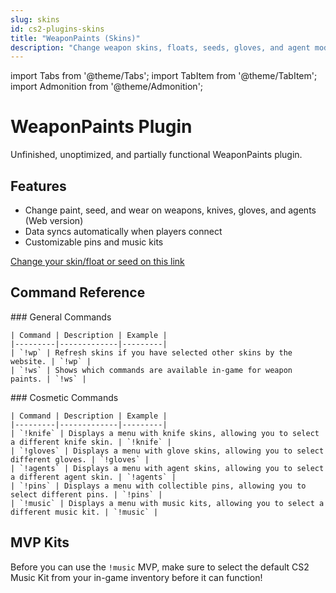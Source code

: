 ```yaml
---
slug: skins
id: cs2-plugins-skins
title: "WeaponPaints (Skins)"
description: "Change weapon skins, floats, seeds, gloves, and agent models in CS2"
---
```


import Tabs from '@theme/Tabs';
import TabItem from '@theme/TabItem';
import Admonition from '@theme/Admonition';

# WeaponPaints Plugin

Unfinished, unoptimized, and partially functional WeaponPaints plugin.

## Features

- Change paint, seed, and wear on weapons, knives, gloves, and agents (Web version)
- Data syncs automatically when players connect
- Customizable pins and music kits

<Admonition type="tip">
  <p><a href="https://skins.fsho.st">Change your skin/float or seed on this link</a></p>
</Admonition>

## Command Reference

<Tabs>
  <TabItem value="general" label="General Commands" default>
    ### General Commands
    
    | Command | Description | Example |
    |---------|-------------|---------|
    | `!wp` | Refresh skins if you have selected other skins by the website. | `!wp` |
    | `!ws` | Shows which commands are available in-game for weapon paints. | `!ws` |
  </TabItem>
  
  <TabItem value="cosmetics" label="Cosmetic Commands">
    ### Cosmetic Commands
    
    | Command | Description | Example |
    |---------|-------------|---------|
    | `!knife` | Displays a menu with knife skins, allowing you to select a different knife skin. | `!knife` |
    | `!gloves` | Displays a menu with glove skins, allowing you to select different gloves. | `!gloves` |
    | `!agents` | Displays a menu with agent skins, allowing you to select a different agent skin. | `!agents` |
    | `!pins` | Displays a menu with collectible pins, allowing you to select different pins. | `!pins` |
    | `!music` | Displays a menu with music kits, allowing you to select a different music kit. | `!music` |
  </TabItem>
</Tabs>

## MVP Kits

<Admonition type="warning">
  <p>Before you can use the <code>!music</code> MVP, make sure to select the default CS2 Music Kit from your in-game inventory before it can function!</p>
</Admonition>
